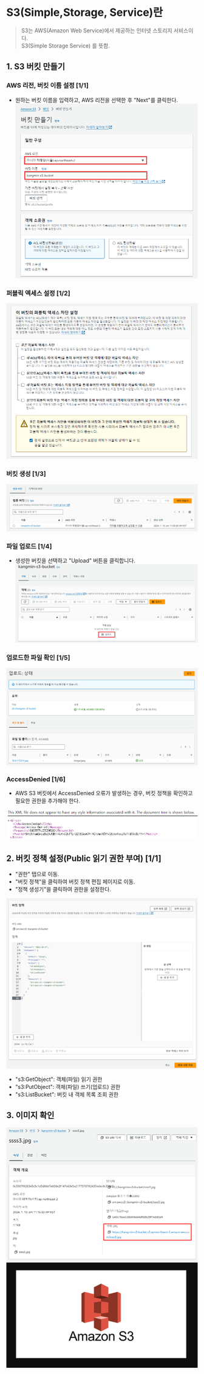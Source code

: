 # S3(Simple,Storage, Service)란
> S3는 AWS(Amazon Web Service)에서 제공하는 인터넷 스토리지 서비스이다.  
> S3(Simple Storage Service) 를 뜻함.

## 1. S3 버킷 만들기

### AWS 리전, 버킷 이름 설정 [1/1]
- 원하는 버킷 이름을 입력하고, AWS 리전을 선택한 후 "Next"를 클릭한다.
![](https://github.com/dididiri1/TIL/blob/main/AWS/S3/images/01.png?raw=true)

### 퍼블릭 엑세스 설정 [1/2]
![](https://github.com/dididiri1/TIL/blob/main/AWS/S3/images/02.png?raw=true)


### 버킷 생성 [1/3]
![](https://github.com/dididiri1/TIL/blob/main/AWS/S3/images/03.png?raw=true)

### 파일 업로드 [1/4]
- 생성한 버킷을 선택하고 "Upload" 버튼을 클릭합니다.
![](https://github.com/dididiri1/TIL/blob/main/AWS/S3/images/04.png?raw=true)

### 업로드한 파일 확인  [1/5]
![](https://github.com/dididiri1/TIL/blob/main/AWS/S3/images/05.png?raw=true)

### AccessDenied [1/6]
- AWS S3 버킷에서 AccessDenied 오류가 발생하는 경우, 버킷 정책을 확인하고 필요한 권한을 추가해야 한다.

![](https://github.com/dididiri1/TIL/blob/main/AWS/S3/images/06.png?raw=true)

## 2. 버킷 정책 설정(Public 읽기 권한 부여) [1/1]
- "권한" 탭으로 이동.
- "버킷 정책"을 클릭하여 버킷 정책 편집 페이지로 이동.
- "정책 생성기"을 클릭하여 권한을 설정한다.

![](https://github.com/dididiri1/TIL/blob/main/AWS/S3/images/07.png?raw=true)

- "s3:GetObject": 객체(파일) 읽기 권한
- "s3:PutObject": 객체(파일) 쓰기(업로드) 권한
- "s3:ListBucket": 버킷 내 객체 목록 조회 권한

## 3. 이미지 확인
![](https://github.com/dididiri1/TIL/blob/main/AWS/S3/images/08.png?raw=true)
![](https://github.com/dididiri1/TIL/blob/main/AWS/S3/images/09.png?raw=true)






